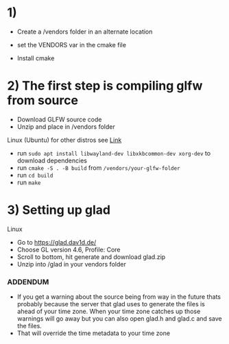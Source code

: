 # 1)
- Create a /vendors folder in an alternate location
- set the VENDORS var in the cmake file

- Install cmake

# 2) The first step is compiling glfw from source
- Download GLFW source code
- Unzip and place in /vendors folder

Linux (Ubuntu) for other distros see [Link](https://www.glfw.org/docs/latest/compile.html)
- run `sudo apt install libwayland-dev libxkbcommon-dev xorg-dev` to download dependencies
- run `cmake -S . -B build` from `/vendors/your-glfw-folder`
- run `cd build`
- run `make`

# 3) Setting up glad

Linux
- Go to https://glad.dav1d.de/
- Choose GL version 4.6, Profile: Core
- Scroll to bottom, hit generate and download glad.zip
- Unzip into /glad in your vendors folder

### ADDENDUM 
- If you get a warning about the source being from way in the future thats probably because the server that glad uses to generate the files is ahead of your time zone. When your time zone catches up those warnings will go away but you can also open glad.h and glad.c and save the files.
- That will override the time metadata to your time zone